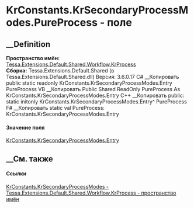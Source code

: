 # KrConstants.KrSecondaryProcessModes.PureProcess - поле
##  __Definition
 **Пространство имён:**
[Tessa.Extensions.Default.Shared.Workflow.KrProcess](N_Tessa_Extensions_Default_Shared_Workflow_KrProcess.htm)  
 **Сборка:** Tessa.Extensions.Default.Shared (в
Tessa.Extensions.Default.Shared.dll) Версия: 3.6.0.17
C# __Копировать
     public static readonly KrConstants.KrSecondaryProcessModes.Entry PureProcess
VB __Копировать
     Public Shared ReadOnly PureProcess As KrConstants.KrSecondaryProcessModes.Entry
C++ __Копировать
     public:
    static initonly KrConstants.KrSecondaryProcessModes.Entry^ PureProcess
F# __Копировать
     static val PureProcess: KrConstants.KrSecondaryProcessModes.Entry
#### Значение поля
[KrConstants.KrSecondaryProcessModes.Entry](T_Tessa_Extensions_Default_Shared_Workflow_KrProcess_KrConstants_KrSecondaryProcessModes_Entry.htm)
##  __См. также
#### Ссылки
[KrConstants.KrSecondaryProcessModes -
](T_Tessa_Extensions_Default_Shared_Workflow_KrProcess_KrConstants_KrSecondaryProcessModes.htm)
[Tessa.Extensions.Default.Shared.Workflow.KrProcess - пространство
имён](N_Tessa_Extensions_Default_Shared_Workflow_KrProcess.htm)
